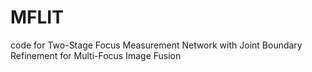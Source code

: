 # MFLIT
code for Two-Stage Focus Measurement Network with Joint Boundary Refinement for Multi-Focus Image Fusion
